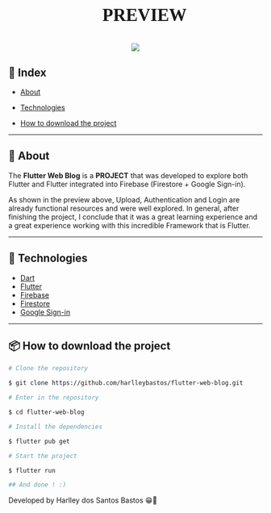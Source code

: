 <h1 align="center" style="text-align:center">
<p style="font-family: Bahnschrift Condensed; font-size:35px;">👀 PREVIEW</p>
<img src="assets/images/gifWeb.gif"/>
</h1>

## 📕 Index

- [About](#-about)

- [Technologies](#-technologies)

- [How to download the project](#-how-to-download-the-project)

---

## 📜 About

The **Flutter Web Blog** is a **PROJECT** that was developed to explore both Flutter and Flutter integrated into Firebase (Firestore + Google Sign-in).

As shown in the preview above, Upload, Authentication and Login are already functional resources and were well explored.
In general, after finishing the project, I conclude that it was a great learning experience and a great experience working with this incredible Framework that is Flutter.

---

## 🚀 Technologies

- [Dart](https://dart.dev/)
- [Flutter](https://flutter.dev/)
- [Firebase](https://firebase.google.com/)
- [Firestore](https://firebase.google.com/docs/firestore)
- [Google Sign-in](https://firebase.google.com/docs/auth/web/google-signin)

---

## 📦 How to download the project

```bash
# Clone the repository

$ git clone https://github.com/harlleybastos/flutter-web-blog.git

# Enter in the repository

$ cd flutter-web-blog

# Install the dependencies

$ flutter pub get

# Start the project

$ flutter run

## And done ! :)

```

Developed by Harlley dos Santos Bastos 😁🚀
